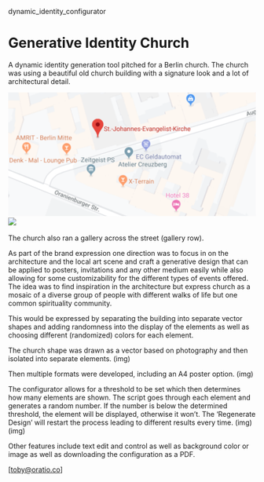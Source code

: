 dynamic_identity_configurator

# Generative Identity Church

A dynamic identity generation tool pitched for a Berlin church.
The church was using a beautiful old church building with a signature look and a lot of architectural detail.

![St. Johannes Evangelist Church on Gallery Row](/assets/img/location.png)
![](/assets/img/churchphoto.png)

The church also ran a gallery across the street (gallery row).

As part of the brand expression one direction was to focus in on the architecture and the local art scene and craft a generative design that can be applied to posters, invitations and any other medium easily while also allowing for some customizability for the different types of events offered.
The idea was to find inspiration in the architecture but express church as a mosaic of a diverse group of people with different walks of life but one common spirituality community.

This would be expressed by separating the building into separate vector shapes and adding randomness into the display of the elements as well as choosing different (randomized) colors for each element.

The church shape was drawn as a vector based on photography and then isolated into separate elements.
(img)

Then multiple formats were developed, including an A4 poster option.
(img)

The configurator allows for a threshold to be set which then determines how many elements are shown. The script goes through each element and generates a random number. If the number is below the determined threshold, the element will be displayed, otherwise it won’t. The ‘Regenerate Design’ will restart the process leading to different results every time.
(img) (img)

Other features include text edit and control as well as background color or image as well as downloading the configuration as a PDF.

[toby@oratio.co]

